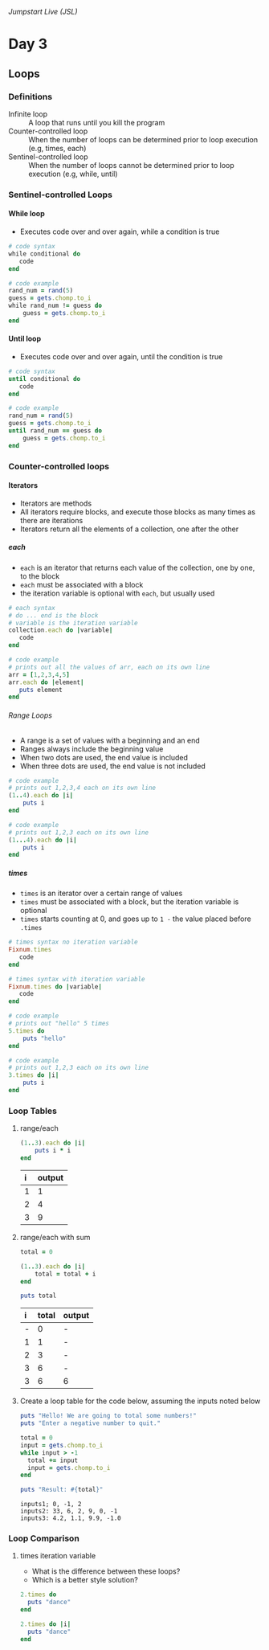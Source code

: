_Jumpstart Live (JSL)_
# Day 3
## Loops

### Definitions
<dl>
  <dt>Infinite loop</dt>
  <dd>A loop that runs until you kill the program</dd>
  <dt>Counter-controlled loop</dt>
  <dd>When the number of loops can be determined prior to loop execution (e.g, times, each)</dd>
  <dt>Sentinel-controlled loop</dt>
  <dd>When the number of loops cannot be determined prior to loop execution (e.g, while, until)</dd>
</dl>

### Sentinel-controlled Loops
#### While loop
* Executes code over and over again, while a condition is true

```ruby
# code syntax
while conditional do
   code
end
```

```ruby
# code example
rand_num = rand(5)
guess = gets.chomp.to_i
while rand_num != guess do
	guess = gets.chomp.to_i
end
```

#### Until loop
* Executes code over and over again, until the condition is true

```ruby
# code syntax
until conditional do
   code
end
```

```ruby
# code example
rand_num = rand(5)
guess = gets.chomp.to_i
until rand_num == guess do
	guess = gets.chomp.to_i
end
```

### Counter-controlled loops
#### Iterators
* Iterators are methods
* All iterators require blocks, and execute those blocks as many times as there are iterations
* Iterators return all the elements of a collection, one after the other

##### each
* `each` is an iterator that returns each value of the collection, one by one, to the block
* `each` must be associated with a block
* the iteration variable is optional with `each`, but usually used

```ruby
# each syntax
# do ... end is the block
# variable is the iteration variable
collection.each do |variable|
   code
end
```

```ruby
# code example
# prints out all the values of arr, each on its own line
arr = [1,2,3,4,5]
arr.each do |element|
   puts element
end
```

###### Range Loops
* A range is a set of values with a beginning and an end
* Ranges always include the beginning value
* When two dots are used, the end value is included
* When three dots are used, the end value is not included

```ruby
# code example
# prints out 1,2,3,4 each on its own line
(1..4).each do |i|
	puts i
end
```

```ruby
# code example
# prints out 1,2,3 each on its own line
(1...4).each do |i|
	puts i
end
```

##### times
* `times` is an iterator over a certain range of values
* `times` must be associated with a block, but the iteration variable is optional
* `times` starts counting at 0, and goes up to `1 -` the value placed before `.times`

```ruby
# times syntax no iteration variable
Fixnum.times
   code
end
```

```ruby
# times syntax with iteration variable
Fixnum.times do |variable|
   code
end
```

```ruby
# code example
# prints out "hello" 5 times
5.times do
	puts "hello"
end
```

```ruby
# code example
# prints out 1,2,3 each on its own line
3.times do |i|
	puts i
end
```

### Loop Tables
1. range/each

	```ruby
	(1..3).each do |i|
		puts i * i
	end
	```

	| i | output |
	| :--- | :--- |
	| 1 | 1 |
	| 2 | 4 |
	| 3 | 9 |

2. range/each with sum

	```ruby
	total = 0

	(1..3).each do |i|
		total = total + i
	end

	puts total
	```

	| i | total | output |
	| :--- | :--- | :--- |
	| - | 0 | - |
	| 1 | 1 | - |
	| 2 | 3 | - |
	| 3 | 6 | - |
	| 3 | 6 | 6 |

3. Create a loop table for the code below, assuming the inputs noted below

	```ruby
	puts "Hello! We are going to total some numbers!"
	puts "Enter a negative number to quit."

	total = 0
	input = gets.chomp.to_i
	while input > -1
	  total += input
	  input = gets.chomp.to_i
	end

	puts "Result: #{total}"
	```

	```
	inputs1; 0, -1, 2
	inputs2: 33, 6, 2, 9, 0, -1
	inputs3: 4.2, 1.1, 9.9, -1.0
	```

### Loop Comparison
1. times iteration variable
	* What is the difference between these loops?
	* Which is a better style solution?

	```ruby
	2.times do
	  puts "dance"
	end
	```

	```ruby
	2.times do |i|
	  puts "dance"
	end
	```
